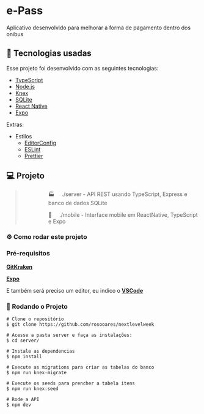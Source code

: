 # e-Pass

Aplicativo desenvolvido para melhorar a forma de pagamento dentro dos onibus

## 🤖 Tecnologias usadas

Esse projeto foi desenvolvido com as seguintes tecnologias:

- [TypeScript](https://www.typescriptlang.org/)
- [Node.js](https://nodejs.org/en/)
- [Knex](http://knexjs.org/)
- [SQLite](https://www.sqlite.org/index.html)
- [React Native](https://facebook.github.io/react-native/)
- [Expo](https://expo.io/)

Extras:

- Estilos
  - [EditorConfig](https://editorconfig.org/)
  - [ESLint](https://eslint.org/)
  - [Prettier](https://prettier.io/)

## 💻 Projeto

   ><p style="margin-left:5em">🏭  &nbsp;&nbsp;&nbsp;&nbsp;./server - API REST usando TypeScript, Express e banco de dados SQLite </p>
   ><p style="margin-left:5em">📱 &nbsp;&nbsp;&nbsp;&nbsp;./mobile - Interface mobile em ReactNative, TypeScript e Expo </p>

### ⚙ Como rodar este projeto

### Pré-requisitos

<b>[GitKraken](https://www.gitkraken.com/)</b>

<b>[Expo](https://expo.io)</b>

E também será preciso um editor, eu indico o <b>[VSCode](https://code.visualstudio.com/)</b>

### 🧭 Rodando o Projeto

```
# Clone o repositório
$ git clone https://github.com/rosooares/nextlevelweek

# Acesse a pasta server e faça as instalações:
$ cd server/

# Instale as dependencias
$ npm install

# Execute as migrations para criar as tabelas do banco
$ npm run knex-migrate 

# Execute os seeds para prencher a tabela itens
$ npm run knex:seed 

# Rode a API
$ npm dev
```

